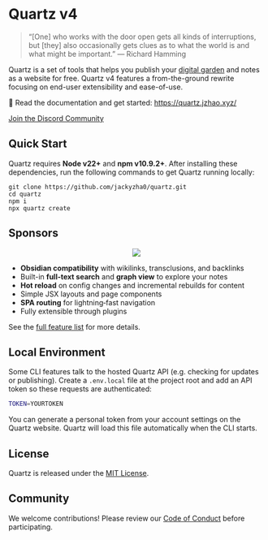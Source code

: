 # Quartz v4

> “[One] who works with the door open gets all kinds of interruptions, but [they] also occasionally gets clues as to what the world is and what might be important.” — Richard Hamming

Quartz is a set of tools that helps you publish your [digital garden](https://jzhao.xyz/posts/networked-thought) and notes as a website for free.
Quartz v4 features a from-the-ground rewrite focusing on end-user extensibility and ease-of-use.

🔗 Read the documentation and get started: https://quartz.jzhao.xyz/

[Join the Discord Community](https://discord.gg/cRFFHYye7t)

## Quick Start

Quartz requires **Node v22+** and **npm v10.9.2+**. After installing these
dependencies, run the following commands to get Quartz running locally:

```shell
git clone https://github.com/jackyzha0/quartz.git
cd quartz
npm i
npx quartz create
```

## Sponsors

  <p align="center">
    <a href="https://github.com/sponsors/jackyzha0">
      <img src="https://cdn.jsdelivr.net/gh/jackyzha0/jackyzha0/sponsorkit/sponsors.svg" />
    </a>
  </p>

- **Obsidian compatibility** with wikilinks, transclusions, and backlinks
- Built-in **full-text search** and **graph view** to explore your notes
- **Hot reload** on config changes and incremental rebuilds for content
- Simple JSX layouts and page components
- **SPA routing** for lightning‑fast navigation
- Fully extensible through plugins

See the [full feature list](docs/features/) for more details.

## Local Environment

Some CLI features talk to the hosted Quartz API (e.g. checking for updates or publishing).
Create a `.env.local` file at the project root and add an API token so these requests are authenticated:

```bash
TOKEN=YOURTOKEN
```

You can generate a personal token from your account settings on the Quartz website.
Quartz will load this file automatically when the CLI starts.

## License

Quartz is released under the [MIT License](LICENSE.txt).

## Community

We welcome contributions! Please review our [Code of Conduct](CODE_OF_CONDUCT.md) before participating.
